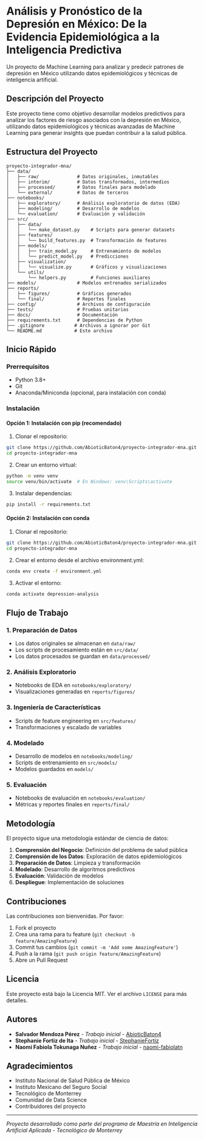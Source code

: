 # Análisis y Pronóstico de la Depresión en México: De la Evidencia Epidemiológica a la Inteligencia Predictiva

Un proyecto de Machine Learning para analizar y predecir patrones de depresión en México utilizando datos epidemiológicos y técnicas de inteligencia artificial.

## Descripción del Proyecto

Este proyecto tiene como objetivo desarrollar modelos predictivos para analizar los factores de riesgo asociados con la depresión en México, utilizando datos epidemiológicos y técnicas avanzadas de Machine Learning para generar insights que puedan contribuir a la salud pública.

## Estructura del Proyecto

```
proyecto-integrador-mna/
├── data/
│   ├── raw/              # Datos originales, inmutables
│   ├── interim/          # Datos transformados, intermedios
│   ├── processed/        # Datos finales para modelado
│   └── external/         # Datos de terceros
├── notebooks/
│   ├── exploratory/      # Análisis exploratorio de datos (EDA)
│   ├── modeling/         # Desarrollo de modelos
│   └── evaluation/       # Evaluación y validación
├── src/
│   ├── data/
│   │   └── make_dataset.py    # Scripts para generar datasets
│   ├── features/
│   │   └── build_features.py  # Transformación de features
│   ├── models/
│   │   ├── train_model.py     # Entrenamiento de modelos
│   │   └── predict_model.py   # Predicciones
│   ├── visualization/
│   │   └── visualize.py       # Gráficos y visualizaciones
│   └── utils/
│       └── helpers.py         # Funciones auxiliares
├── models/               # Modelos entrenados serializados
├── reports/
│   ├── figures/          # Gráficos generados
│   └── final/            # Reportes finales
├── config/               # Archivos de configuración
├── tests/                # Pruebas unitarias
├── docs/                 # Documentación
├── requirements.txt      # Dependencias de Python
├── .gitignore           # Archivos a ignorar por Git
└── README.md            # Este archivo
```

## Inicio Rápido

### Prerrequisitos

- Python 3.8+
- Git
- Anaconda/Miniconda (opcional, para instalación con conda)

### Instalación

#### Opción 1: Instalación con pip (recomendado)

1. Clonar el repositorio:
```bash
git clone https://github.com/AbioticBaton4/proyecto-integrador-mna.git
cd proyecto-integrador-mna
```

2. Crear un entorno virtual:
```bash
python -m venv venv
source venv/bin/activate  # En Windows: venv\Scripts\activate
```

3. Instalar dependencias:
```bash
pip install -r requirements.txt
```

#### Opción 2: Instalación con conda

1. Clonar el repositorio:
```bash
git clone https://github.com/AbioticBaton4/proyecto-integrador-mna.git
cd proyecto-integrador-mna
```

2. Crear el entorno desde el archivo environment.yml:
```bash
conda env create -f environment.yml
```

3. Activar el entorno:
```bash
conda activate depression-analysis
```

## Flujo de Trabajo

### 1. Preparación de Datos
- Los datos originales se almacenan en `data/raw/`
- Los scripts de procesamiento están en `src/data/`
- Los datos procesados se guardan en `data/processed/`

### 2. Análisis Exploratorio
- Notebooks de EDA en `notebooks/exploratory/`
- Visualizaciones generadas en `reports/figures/`

### 3. Ingeniería de Características
- Scripts de feature engineering en `src/features/`
- Transformaciones y escalado de variables

### 4. Modelado
- Desarrollo de modelos en `notebooks/modeling/`
- Scripts de entrenamiento en `src/models/`
- Modelos guardados en `models/`

### 5. Evaluación
- Notebooks de evaluación en `notebooks/evaluation/`
- Métricas y reportes finales en `reports/final/`

## Metodología

El proyecto sigue una metodología estándar de ciencia de datos:

1. **Comprensión del Negocio**: Definición del problema de salud pública
2. **Comprensión de los Datos**: Exploración de datos epidemiológicos
3. **Preparación de Datos**: Limpieza y transformación
4. **Modelado**: Desarrollo de algoritmos predictivos
5. **Evaluación**: Validación de modelos
6. **Despliegue**: Implementación de soluciones

## Contribuciones

Las contribuciones son bienvenidas. Por favor:

1. Fork el proyecto
2. Crea una rama para tu feature (`git checkout -b feature/AmazingFeature`)
3. Commit tus cambios (`git commit -m 'Add some AmazingFeature'`)
4. Push a la rama (`git push origin feature/AmazingFeature`)
5. Abre un Pull Request

## Licencia

Este proyecto está bajo la Licencia MIT. Ver el archivo `LICENSE` para más detalles.

## Autores

- **Salvador Mendoza Pérez** - *Trabajo inicial* - [AbioticBaton4](https://github.com/AbioticBaton4)
- **Stephanie Fortiz de Ita** - *Trabajo inicial* - [StephanieFortiz](https://github.com/StephanieFortiz)
- **Naomi Fabiola Tokunaga Nuñez**  - *Trabajo inicial* - [naomi-fabiolatn](https://github.com/naomi-fabiolatn)
  

## Agradecimientos

- Instituto Nacional de Salud Pública de México
- Instituto Mexicano del Seguro Social
- Tecnológico de Monterrey
- Comunidad de Data Science
- Contribuidores del proyecto

---

*Proyecto desarrollado como parte del programa de Maestría en Inteligencia Artificial Aplicada - Tecnológico de Monterrey*